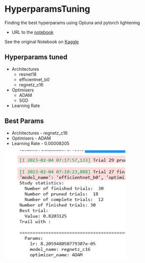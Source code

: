 # HyperparamsTuning
Finding the best hyperparams using Optuna and pytorch lightening
- URL to the <a href='findingbesthyperparams-cnn-pytorchlightening-timm.ipynb'>notebook</a>

See the original Notebook on <a href="https://www.kaggle.com/code/greatcodes/findingbesthyperparams-cnn-pytorchlightening-timm/notebook?scriptVersionId=118853006">Kaggle </a>

## Hyperparams tuned
- Architectures 
    - resnet18
    - efficientnet_b0
    - regnetz_c16
- Optimisers
    - ADAM
    - SGD
- Learning Rate

## Best Params
- Architectures - regnetz_c16
- Optimisers - ADAM
- Learning Rate - 0.00008205

![Result Screenshot](assets/best-pipeline-parms.png)